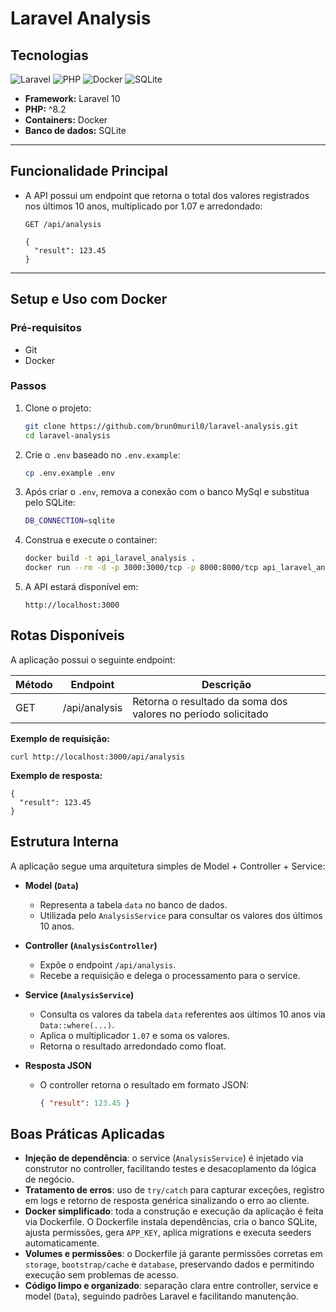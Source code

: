 # Laravel Analysis

## Tecnologias

![Laravel](https://img.shields.io/badge/laravel-%23FF2D20.svg?style=for-the-badge&logo=laravel&logoColor=white)
![PHP](https://img.shields.io/badge/PHP-%234F5B93.svg?style=for-the-badge&logo=php&logoColor=white)
![Docker](https://img.shields.io/badge/Docker-%230249ED.svg?style=for-the-badge&logo=docker&logoColor=white)
![SQLite](https://img.shields.io/badge/SQLite-%2307405E.svg?style=for-the-badge&logo=sqlite&logoColor=white)
- **Framework:** Laravel 10  
- **PHP:** ^8.2  
- **Containers:** Docker 
- **Banco de dados:** SQLite  

---

##  Funcionalidade Principal

- A API possui um endpoint que retorna o total dos valores registrados nos últimos 10 anos, multiplicado por 1.07 e arredondado:

    ```http
    GET /api/analysis

    {
      "result": 123.45
    }

---

##  Setup e Uso com Docker

### Pré-requisitos

- Git
- Docker

### Passos

1. Clone o projeto:
   ```bash
   git clone https://github.com/brun0muril0/laravel-analysis.git
   cd laravel-analysis

2. Crie o `.env` baseado no `.env.example`: 
    ```bash
    cp .env.example .env

3. Após criar o `.env`, remova a conexão com o banco MySql e substitua pelo SQLite:
    ```bash
    DB_CONNECTION=sqlite

4. Construa e execute o container:
   ```bash
   docker build -t api_laravel_analysis .
   docker run --rm -d -p 3000:3000/tcp -p 8000:8000/tcp api_laravel_analysis:latest

5. A API estará disponível em:
   ```arduino
   http://localhost:3000

## Rotas Disponíveis

A aplicação possui o seguinte endpoint:

| Método | Endpoint       | Descrição                     |
|--------|----------------|-------------------------------|
| GET    | /api/analysis  | Retorna o resultado da soma dos valores no período solicitado |

**Exemplo de requisição:**

    curl http://localhost:3000/api/analysis

**Exemplo de resposta:**

    {
      "result": 123.45
    }

## Estrutura Interna

A aplicação segue uma arquitetura simples de Model + Controller + Service:

- **Model (`Data`)**  
  - Representa a tabela `data` no banco de dados.  
  - Utilizada pelo `AnalysisService` para consultar os valores dos últimos 10 anos.

- **Controller (`AnalysisController`)**  
  - Expõe o endpoint `/api/analysis`.  
  - Recebe a requisição e delega o processamento para o service.

- **Service (`AnalysisService`)**  
  - Consulta os valores da tabela `data` referentes aos últimos 10 anos via `Data::where(...)`.  
  - Aplica o multiplicador `1.07` e soma os valores.  
  - Retorna o resultado arredondado como float.

- **Resposta JSON**  
  - O controller retorna o resultado em formato JSON:
    ```json
    { "result": 123.45 }

## Boas Práticas Aplicadas

- **Injeção de dependência**: o service (`AnalysisService`) é injetado via construtor no controller, facilitando testes e desacoplamento da lógica de negócio.  
- **Tratamento de erros**: uso de `try/catch` para capturar exceções, registro em logs e retorno de resposta genérica sinalizando o erro ao cliente.  
- **Docker simplificado**: toda a construção e execução da aplicação é feita via Dockerfile. O Dockerfile instala dependências, cria o banco SQLite, ajusta permissões, gera `APP_KEY`, aplica migrations e executa seeders automaticamente.  
- **Volumes e permissões**: o Dockerfile já garante permissões corretas em `storage`, `bootstrap/cache` e `database`, preservando dados e permitindo execução sem problemas de acesso.  
- **Código limpo e organizado**: separação clara entre controller, service e model (`Data`), seguindo padrões Laravel e facilitando manutenção.






